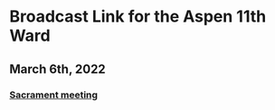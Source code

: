 # Broadcast Link for the Aspen 11th Ward

## March 6th, 2022
### [Sacrament meeting](https://www.youtube.com/watch?v=v0ETRQUJoms) 
